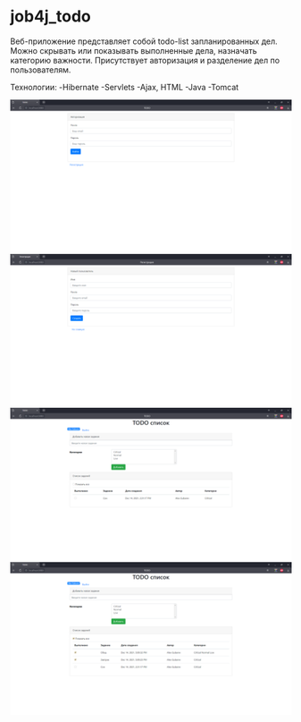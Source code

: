 # job4j_todo

Веб-приложение представляет собой todo-list запланированных дел. Можно скрывать или показывать выполненные дела, 
назначать категорию важности. Присутствует авторизация и разделение дел по пользователям.

Технологии: 
-Hibernate
-Servlets
-Ajax, HTML
-Java
-Tomcat

![alt text](images/0.jpg)
![alt text](images/1.jpg)
![alt text](images/2.jpg)
![alt text](images/3.jpg)


